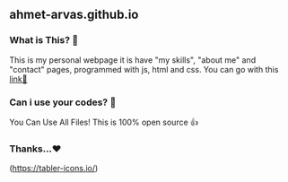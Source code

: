 ## ahmet-arvas.github.io

### What is This? 🤔
This is my personal webpage it is have "my skills", "about me" and "contact" pages, programmed with js, html and css.
You can go with this [link🔗](http://ahmet-arvas.github.io)

### Can i use your codes? 🤯
You Can Use All Files! This is 100% open source 👍

### Thanks...♥️
(https://tabler-icons.io/)

